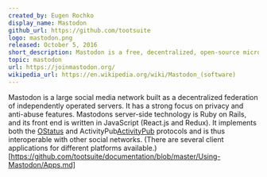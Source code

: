 ```yaml
---
created_by: Eugen Rochko
display_name: Mastodon
github_url: https://github.com/tootsuite
logo: mastodon.png
released: October 5, 2016
short_description: Mastodon is a free, decentralized, open-source microblogging network.
topic: mastodon
url: https://joinmastodon.org/
wikipedia_url: https://en.wikipedia.org/wiki/Mastodon_(software)
---
```

Mastodon is a large social media network built as a decentralized federation of independently operated servers. It has a strong focus on privacy and anti-abuse features. Mastodons server-side technology is Ruby on Rails, and its front end is written in JavaScript (React.js and Redux). It implements both the [OStatus](https://www.w3.org/community/ostatus/) and ActivityPub[ActivityPub](https://activitypub.rocks/) protocols and is thus interoperable with other social networks. (There are several client applications for different platforms available.)[https://github.com/tootsuite/documentation/blob/master/Using-Mastodon/Apps.md]
